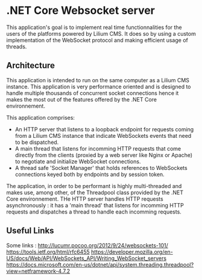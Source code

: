 # .NET Core Websocket server
This application's goal is to implement real time functionnalities for the users of the platforms powered by Lilium CMS. It does so by using a custom implementation of the WebSocket protocol and making efficient usage of threads.
## Architecture
This application is intended to run on the same computer as a Lilium CMS instance.
This application is very performance oriented and is designed to handle multiple thousands of concurrent socket connections hence it makes the most out of the features offered by the .NET Core environnement.

This application comprises:
 - An HTTP server that listens to a loopback endpoint for requests coming from a Lilium CMS instance that indicate WebSockets events that need to be dispatched.
 - A main thread that listens for incomming HTTP requests that come directly from the clients (proxied by a web server like Nginx or Apache) to negotiate and initialize WebSocket connections.
 - A thread safe 'Socket Manager' that holds references to WebSockets connections keyed both by endpoints and by session token.

 The application, in order to be performant is highly multi-threaded and makes use, among other, of the Threadpool class provided by the .NET Core environnement. THe HTTP server handles HTTP requests asynchronously : it has a 'main thread' that listens for incomming HTTP requests and dispatches a thread to handle each incomming requests.

## Useful Links

Some links : 
http://lucumr.pocoo.org/2012/9/24/websockets-101/
https://tools.ietf.org/html/rfc6455
https://developer.mozilla.org/en-US/docs/Web/API/WebSockets_API/Writing_WebSocket_servers
https://docs.microsoft.com/en-us/dotnet/api/system.threading.threadpool?view=netframework-4.7.2
